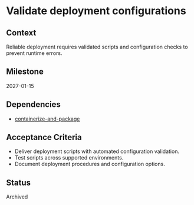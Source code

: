 # Validate deployment configurations

## Context
Reliable deployment requires validated scripts and configuration checks to prevent runtime errors.

## Milestone
2027-01-15

## Dependencies
- [containerize-and-package](containerize-and-package.md)

## Acceptance Criteria
- Deliver deployment scripts with automated configuration validation.
- Test scripts across supported environments.
- Document deployment procedures and configuration options.

## Status
Archived
